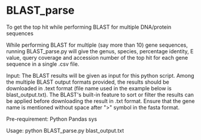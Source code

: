 # BLAST_parse
To get the top hit while performing BLAST for multiple DNA/protein sequences

While performing BLAST for multiple (say more than 10) gene sequences, running BLAST_parse.py will give the genus, species, percentage identity, E value, query coverage and accession number of the top hit for each gene sequence in a single .csv file.

Input:
The BLAST results will be given as input for this python script. Among the multiple BLAST output formats provided, the results should be downloaded in .text format (file name used in the example below is blast_output.txt). The BLAST's built-in feature to sort or filter the results can be applied before downloading the result in .txt format. Ensure that the gene name is mentioned without space after ">" symbol in the fasta format.

Pre-requirement:
Python
Pandas
sys

Usage:
python BLAST_parse.py blast_output.txt
  
